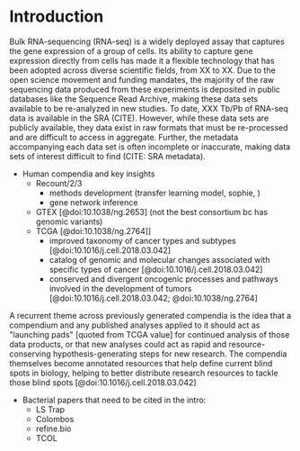 # Introduction

Bulk RNA-sequencing (RNA-seq) is a widely deployed assay that captures the gene expression of a group of cells.
Its ability to capture gene expression directly from cells has made it a flexible technology that has been adopted across diverse scientific fields, from XX to XX.
Due to the open science movement and funding mandates, the majority of the raw sequencing data produced from these experiments is deposited in public databases like the Sequence Read Archive, making these data sets available to be re-analyzed in new studies.
To date, XXX Tb/Pb of RNA-seq data is available in the SRA (CITE).
However, while these data sets are publicly available, they data exist in raw formats that must be re-processed and are difficult to access in aggregate. 
Further, the metadata accompanying each data set is often incomplete or inaccurate, making data sets of interest difficult to find (CITE: SRA metadata).

+ Human compendia and key insights
    + Recount/2/3
        + methods development (transfer learning model, sophie, )
        + gene network inference
    + GTEX [@doi:10.1038/ng.2653] (not the best consortium bc has genomic variants)
    + TCGA [@doi:10.1038/ng.2764]]
        + improved taxonomy of cancer types and subtypes [@doi:10.1016/j.cell.2018.03.042]
        + catalog of genomic and molecular changes associated with specific types of cancer [@doi:10.1016/j.cell.2018.03.042]
        + conserved and divergent oncogenic processes and pathways involved in the development of tumors [@doi:10.1016/j.cell.2018.03.042; @doi:10.1038/ng.2764]
    
A recurrent theme across previously generated compendia is the idea that a compendium and any published analyses applied to it should act as "launching pads" [quoted from TCGA value] for continued analysis of those data products, or that new analyses could act as rapid and resource-conserving hypothesis-generating steps for new research.
The compendia themselves become annotated resources that help define current blind spots in biology, helping to better distribute research resources to tackle those blind spots [@doi:10.1016/j.cell.2018.03.042]

+ Bacterial papers that need to be cited in the intro:
    + LS Trap
    + Colombos
    + refine.bio
    + TCOL